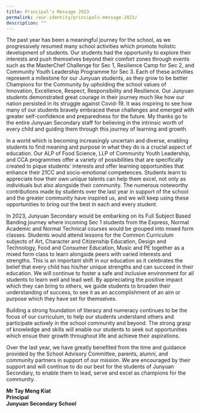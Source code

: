 ```yaml
---
title: Principal's Message 2023
permalink: /our-identity/principals-message-2023/
description: ""
---
```

<p>The past year has been a meaningful journey for the school, as we progressively resumed many school activities which promote holistic development of students. Our students had the opportunity to explore their interests and push themselves beyond their comfort zones through events such as the MasterChef Challenge for Sec 1, Resilience Camp for Sec 2, and Community Youth Leadership Programme for Sec 3. Each of these activities represent a milestone for our Junyuan students, as they grow to be better Champions for the Community by upholding the school values of Innovation, Excellence, Respect, Responsibility and Resilience. Our Junyuan students demonstrated great courage in their journey much like how our nation persisted in its struggle against Covid-19. It was inspiring to see how many of our students bravely embraced these challenges and emerged with greater self-confidence and preparedness for the future. My thanks go to the entire Junyuan Secondary staff for believing in the intrinsic worth of every child and guiding them through this journey of learning and growth.</p>
<p>In a world which is becoming increasingly uncertain and diverse, enabling students to find meaning and purpose in what they do is a crucial aspect of education. Our ALP of Food Science, LLP of Community Youth Leadership, and CCA programmes offer a variety of possibilities that are specifically created to pique students' interests and offer learning opportunities that enhance their 21CC and socio-emotional competences. Students learn to appreciate how their own unique talents can help them excel, not only as individuals but also alongside their community. The numerous noteworthy contributions made by students over the last year in support of the school and the greater community have inspired us, and we will keep using these opportunities to bring out the best in each and every student.</p>
<p>In 2023, Junyuan Secondary would be embarking on its Full Subject Based Banding journey where incoming Sec 1 students from the Express, Normal Academic and Normal Technical courses would be grouped into mixed form classes. Students would attend lessons for the Common Curriculum subjects of Art, Character and Citizenship Education, Design and Technology, Food and Consumer Education, Music and PE together as a mixed form class to learn alongside peers with varied interests and strengths. This is an important shift in our education as it celebrates the belief that every child has his/her unique strengths and can succeed in their education. We will continue to foster a safe and inclusive environment for all students to learn well and lead well. By appreciating the positive impact which they can bring to others, we guide students to broaden their understanding of success, to see it as an accomplishment of an aim or purpose which they have set for themselves.</p>
<p>Building a strong foundation of literacy and numeracy continues to be the focus of our curriculum, to help our students understand others and participate actively in the school community and beyond. The strong grasp of knowledge and skills will enable our students to seek out opportunities which ensue their growth throughout life and achieve their aspirations.</p>
<p>Over the last year, we have greatly benefited from the time and guidance provided by the School Advisory Committee, parents, alumni, and community partners in support of our mission. We are encouraged by their support and will continue to do our best for the students of Junyuan Secondary, to enable them to lead, serve and excel as champions&nbsp;for the community.</p>
<p><strong>Mr Tay Meng Kiat<br>Principal<br>Junyuan Secondary School</strong></p>